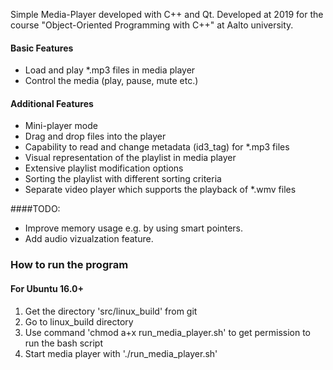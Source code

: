 Simple Media-Player developed with C++ and Qt. Developed at 2019 for the course "Object-Oriented Programming with C++" at Aalto university. 

#### Basic Features

- Load and play *.mp3 files in media player
- Control the media (play, pause, mute etc.)

#### Additional Features

- Mini-player mode
- Drag and drop files into the player
- Capability to read and change metadata (id3_tag) for *.mp3 files 
- Visual representation of the playlist in media player
- Extensive playlist modification options 
- Sorting the playlist with different sorting criteria
- Separate video player which supports the playback of *.wmv files

####TODO: 

- Improve memory usage e.g. by using smart pointers. 
- Add audio vizualzation feature.

### How to run the program

#### For Ubuntu 16.0+
1. Get the directory 'src/linux_build' from git
2. Go to linux_build directory
3. Use command 'chmod a+x run_media_player.sh' to get permission to run the bash script
4. Start media player with './run_media_player.sh'





